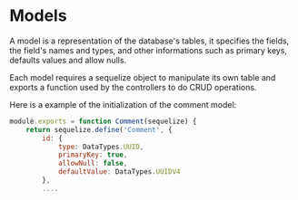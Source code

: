 # Models

A model is a representation of the database's tables, it specifies the fields, the field's names and types, and other informations such as primary keys, defaults values and allow nulls.

Each model requires a sequelize object to manipulate its own table and exports a function used by the controllers to do CRUD operations.

Here is a example of the initialization of the comment model:

```javascript
module.exports = function Comment(sequelize) {
    return sequelize.define('Comment', {
        id: {
            type: DataTypes.UUID,
            primaryKey: true,
            allowNull: false,
            defaultValue: DataTypes.UUIDV4
        },
        ....
```
